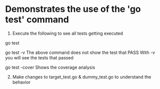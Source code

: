 # Demonstrates the use of the 'go test' command

1. Execute the following to see all tests getting executed

go test

go test -v      The above command does not show the test that PASS
                With -v you will see the tests that passed

go test -cover  Shows the coverage analysis

2. Make changes to target_test.go & dummy_test.go to understand the behavior